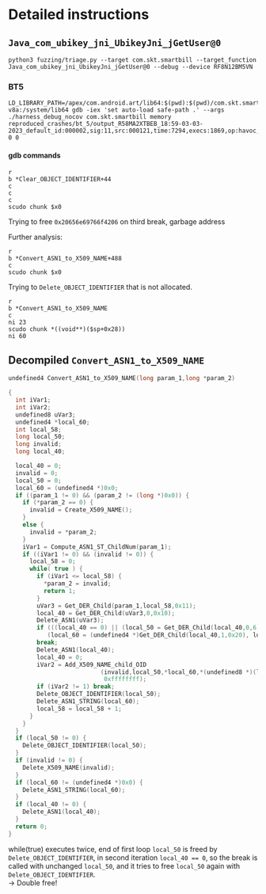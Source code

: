 # Detailed instructions

## `Java_com_ubikey_jni_UbikeyJni_jGetUser@0`

```
python3 fuzzing/triage.py --target com.skt.smartbill --target_function Java_com_ubikey_jni_UbikeyJni_jGetUser@0 --debug --device RF8N12BM5VN
```

### BT5

```
LD_LIBRARY_PATH=/apex/com.android.art/lib64:$(pwd):$(pwd)/com.skt.smartbill/lib/arm64-v8a:/system/lib64 gdb -iex 'set auto-load safe-path .' --args ./harness_debug_nocov com.skt.smartbill memory reproduced_crashes/bt_5/output_R58MA2XTBEB_18:59-03-03-2023_default_id:000002,sig:11,src:000121,time:7294,execs:1869,op:havoc,rep:2 0 0
```

#### gdb commands

```
r
b *Clear_OBJECT_IDENTIFIER+44
c
c
c
scudo chunk $x0
```


Trying to free `0x20656e69766f4206` on third break, garbage address

Further analysis:

```
r
b *Convert_ASN1_to_X509_NAME+488
c
scudo chunk $x0
```

Trying to `Delete_OBJECT_IDENTIFIER` that is not allocated.


```
r
b *Convert_ASN1_to_X509_NAME
c
ni 23
scudo chunk *((void**)($sp+0x28))
ni 60
```



## Decompiled `Convert_ASN1_to_X509_NAME`

```c
undefined4 Convert_ASN1_to_X509_NAME(long param_1,long *param_2)

{
  int iVar1;
  int iVar2;
  undefined8 uVar3;
  undefined4 *local_60;
  int local_58;
  long local_50;
  long invalid;
  long local_40;

  local_40 = 0;
  invalid = 0;
  local_50 = 0;
  local_60 = (undefined4 *)0x0;
  if ((param_1 != 0) && (param_2 != (long *)0x0)) {
    if (*param_2 == 0) {
      invalid = Create_X509_NAME();
    }
    else {
      invalid = *param_2;
    }
    iVar1 = Compute_ASN1_ST_ChildNum(param_1);
    if ((iVar1 != 0) && (invalid != 0)) {
      local_58 = 0;
      while( true ) {
        if (iVar1 <= local_58) {
          *param_2 = invalid;
          return 1;
        }
        uVar3 = Get_DER_Child(param_1,local_58,0x11);
        local_40 = Get_DER_Child(uVar3,0,0x10);
        Delete_ASN1(uVar3);
        if (((local_40 == 0) || (local_50 = Get_DER_Child(local_40,0,6), local_50 == 0)) ||
           (local_60 = (undefined4 *)Get_DER_Child(local_40,1,0x20), local_60 == (undefined4 *)0x0))
        break;
        Delete_ASN1(local_40);
        local_40 = 0;
        iVar2 = Add_X509_NAME_child_OID
                          (invalid,local_50,*local_60,*(undefined8 *)(local_60 + 2),local_60[4],
                           0xffffffff);
        if (iVar2 != 1) break;
        Delete_OBJECT_IDENTIFIER(local_50);
        Delete_ASN1_STRING(local_60);
        local_58 = local_58 + 1;
      }
    }
  }
  if (local_50 != 0) {
    Delete_OBJECT_IDENTIFIER(local_50);
  }
  if (invalid != 0) {
    Delete_X509_NAME(invalid);
  }
  if (local_60 != (undefined4 *)0x0) {
    Delete_ASN1_STRING(local_60);
  }
  if (local_40 != 0) {
    Delete_ASN1(local_40);
  }
  return 0;
}
```

while(true) executes twice, end of first loop `local_50` is freed by `Delete_OBJECT_IDENTIFIER`, in second iteration `local_40 == 0`, so the break is called with unchanged `local_50`, and it tries to free `local_50` again with `Delete_OBJECT_IDENTIFIER`.  
-> Double free!
